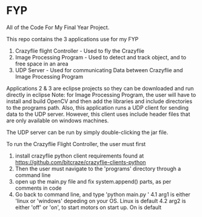 # FYP
All of the Code For My Final Year Project.

This repo contains the 3 applications use for my FYP
  1. Crazyflie flight Controller - Used to fly the Crazyflie
  2. Image Processing Program - Used to detect and track object, and to free space in an area
  3. UDP Server - Used for communicating Data between Crazyflie and Image Processing Program
  
Applications 2 & 3 are eclipse projects so they can be downloaded and run directly in eclipse
  Note: for Image Processing Program, the user will have to install and build OpenCV
  and then add the libraries and include directories to the programs path. Also, this 
  application runs a UDP client for sending data to the UDP server. However, this client
  uses include header files that are only available on windows machines.

The UDP server can be run by simply double-clicking the jar file.

To run the Crazyflie Flight Controller, the user must first 
  1. install crazyflie python client requirements found at       https://github.com/bitcraze/crazyflie-clients-python
  2. Then the user must navigate to the 'programs' directory through a command line
  3. open up the main.py file and fix system.append() parts, as per comments in code
  4. Go back to command line, and type 'python main.py <arg1> <arg2>'
    4.1 arg1 is either 'linux or 'windows' depeding on your OS. Linux is default
    4.2 arg2 is either 'off' or 'on', to start motors on start up. On is default



